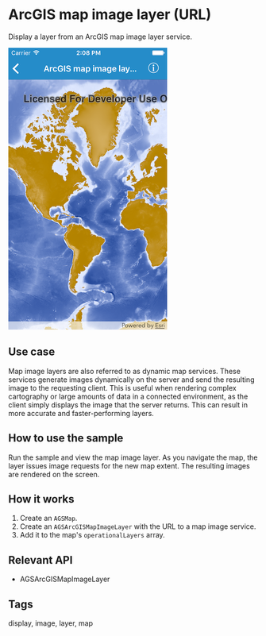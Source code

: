 # ArcGIS map image layer (URL)

Display a layer from an ArcGIS map image layer service.

![ArcGIS map image layer (URL) sample](map-image-layer-url.png)

## Use case

Map image layers are also referred to as dynamic map services. These services generate images dynamically on the server and send the resulting image to the requesting client. This is useful when rendering complex cartography or large amounts of data in a connected environment, as the client simply displays the image that the server returns. This can result in more accurate and faster-performing layers.

## How to use the sample

Run the sample and view the map image layer. As you navigate the map, the layer issues image requests for the new map extent. The resulting images are rendered on the screen.

## How it works

1. Create an `AGSMap`.
2. Create an `AGSArcGISMapImageLayer` with the URL to a map image service.
3. Add it to the map's `operationalLayers` array.

## Relevant API

* AGSArcGISMapImageLayer

## Tags

display, image, layer, map
